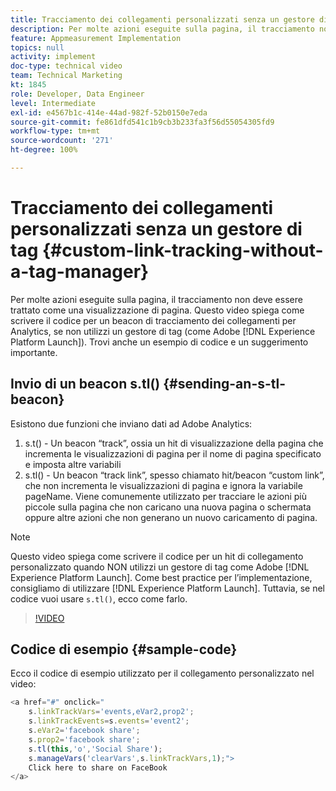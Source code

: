 ```yaml
---
title: Tracciamento dei collegamenti personalizzati senza un gestore di tag
description: Per molte azioni eseguite sulla pagina, il tracciamento non deve essere trattato come una visualizzazione di pagina. Questo video spiega come scrivere il codice per un beacon di tracciamento dei collegamenti per Analytics, se non utilizzi un gestore di tag (come Experience Platform Launch). Trovi anche un esempio di codice e un suggerimento importante.
feature: Appmeasurement Implementation
topics: null
activity: implement
doc-type: technical video
team: Technical Marketing
kt: 1845
role: Developer, Data Engineer
level: Intermediate
exl-id: e4567b1c-414e-44ad-982f-52b0150e7eda
source-git-commit: fe861dfd541c1b9cb3b233fa3f56d55054305fd9
workflow-type: tm+mt
source-wordcount: '271'
ht-degree: 100%

---
```


# Tracciamento dei collegamenti personalizzati senza un gestore di tag {#custom-link-tracking-without-a-tag-manager}

Per molte azioni eseguite sulla pagina, il tracciamento non deve essere trattato come una visualizzazione di pagina. Questo video spiega come scrivere il codice per un beacon di tracciamento dei collegamenti per Analytics, se non utilizzi un gestore di tag (come Adobe [!DNL Experience Platform Launch]). Trovi anche un esempio di codice e un suggerimento importante.

## Invio di un beacon s.tl() {#sending-an-s-tl-beacon}

Esistono due funzioni che inviano dati ad Adobe Analytics:

1. s.t() - Un beacon “track”, ossia un hit di visualizzazione della pagina che incrementa le visualizzazioni di pagina per il nome di pagina specificato e imposta altre variabili
1. s.tl() - Un beacon “track link”, spesso chiamato hit/beacon “custom link”, che non incrementa le visualizzazioni di pagina e ignora la variabile pageName. Viene comunemente utilizzato per tracciare le azioni più piccole sulla pagina che non caricano una nuova pagina o schermata oppure altre azioni che non generano un nuovo caricamento di pagina.

>[!NOTE]
>
>Questo video spiega come scrivere il codice per un hit di collegamento personalizzato quando NON utilizzi un gestore di tag come Adobe [!DNL Experience Platform Launch]. Come best practice per l’implementazione, consigliamo di utilizzare [!DNL Experience Platform Launch]. Tuttavia, se nel codice vuoi usare `s.tl()`, ecco come farlo.

>[!VIDEO](https://video.tv.adobe.com/v/25832/?quality=12)

## Codice di esempio {#sample-code}

Ecco il codice di esempio utilizzato per il collegamento personalizzato nel video:

```JavaScript
<a href="#" onclick="
    s.linkTrackVars='events,eVar2,prop2';
    s.linkTrackEvents=s.events='event2';
    s.eVar2='facebook share';
    s.prop2='facebook share';
    s.tl(this,'o','Social Share');
    s.manageVars('clearVars',s.linkTrackVars,1);">
    Click here to share on FaceBook
</a>
```
